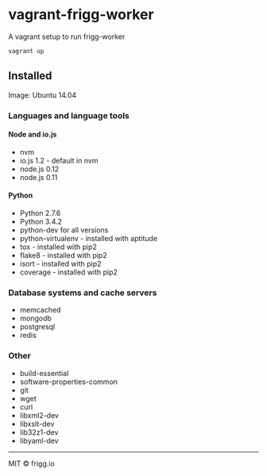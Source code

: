 # vagrant-frigg-worker
A vagrant setup to run frigg-worker

```bash
vagrant up
```

## Installed
Image: Ubuntu 14.04

### Languages and language tools
#### Node and io.js
* nvm
* io.js 1.2 - default in nvm
* node.js 0.12
* node.js 0.11

#### Python
* Python 2.7.6
* Python 3.4.2
* python-dev for all versions
* python-virtualenv - installed with aptitude
* tox - installed with pip2
* flake8 - installed with pip2
* isort - installed with pip2
* coverage - installed with pip2

### Database systems and cache servers
* memcached
* mongodb
* postgresql
* redis

### Other
* build-essential
* software-properties-common
* git
* wget
* curl
* libxml2-dev
* libxslt-dev
* lib32z1-dev
* libyaml-dev


--------------
MIT © frigg.io
